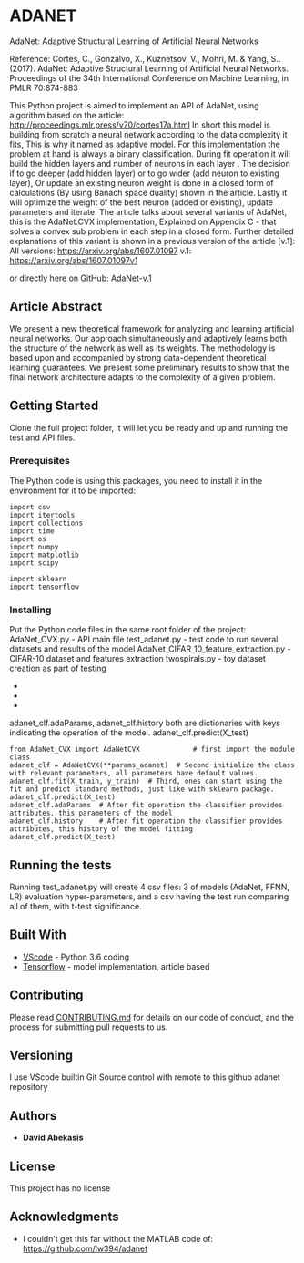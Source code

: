 # ADANET

AdaNet: Adaptive Structural Learning of Artificial Neural Networks

Reference: Cortes, C., Gonzalvo, X., Kuznetsov, V., Mohri, M. & Yang, S.. (2017). AdaNet: Adaptive Structural Learning of Artificial Neural Networks. Proceedings of the 34th International Conference on Machine Learning, in PMLR 70:874-883

This Python project is aimed to implement an API of AdaNet, using algorithm based on the article: http://proceedings.mlr.press/v70/cortes17a.html
In short this model is building from scratch a neural network according to the data complexity it fits,
This is why it named as adaptive model. For this implementation the problem at hand is always a binary classification.
During fit operation it will build the hidden layers and number of neurons in each layer .
The decision if to go deeper (add hidden layer) or to go wider (add neuron to existing layer),
Or update an existing neuron weight is done in a closed form of calculations
(By using Banach space duality) shown in the article.
Lastly it will optimize the weight of the best neuron (added or existing), update parameters and iterate.
The article talks about several variants of AdaNet, this is the AdaNet.CVX implementation,
Explained on Appendix C - that solves a convex sub problem in each step in a closed form.
Further detailed explanations of this variant is shown in a previous version of the article [v.1]:
All versions: https://arxiv.org/abs/1607.01097
v.1: https://arxiv.org/abs/1607.01097v1

or directly here on GitHub: [AdaNet-v.1](https://github.com/davidabek1/adanet/blob/master/AdaNet-%20Adaptive%20Structural%20Learning%20of%20Artificial%20Neural%20Networks___1607.01097v1.pdf)


## Article Abstract

We present a new theoretical framework for analyzing and learning artificial neural
networks. Our approach simultaneously and adaptively learns both the structure
of the network as well as its weights. The methodology is based upon and accompanied
by strong data-dependent theoretical learning guarantees. We present
some preliminary results to show that the final network architecture adapts to the
complexity of a given problem.

## Getting Started

Clone the full project folder, it will let you be ready and up and running the test and API files.

### Prerequisites

The Python code is using this packages, you need to install it in the environment for it to be imported:

```
import csv
import itertools
import collections
import time
import os
import numpy
import matplotlib
import scipy

import sklearn
import tensorflow
```

### Installing

Put the Python code files in the same root folder of the project: 
AdaNet_CVX.py - API main file
test_adanet.py - test code to run several datasets and results of the model
AdaNet_CIFAR_10_feature_extraction.py - CIFAR-10 dataset and features extraction
twospirals.py - toy dataset creation as part of testing

- 
-  
- 
adanet_clf.adaParams, adanet_clf.history both are dictionaries with keys indicating the operation of the model. adanet_clf.predict(X_test)

```
from AdaNet_CVX import AdaNetCVX             # first import the module class 
adanet_clf = AdaNetCVX(**params_adanet)  # Second initialize the class with relevant parameters, all parameters have default values.
adanet_clf.fit(X_train, y_train)  # Third, ones can start using the fit and predict standard methods, just like with sklearn package.
adanet_clf.predict(X_test)
adanet_clf.adaParams  # After fit operation the classifier provides attributes, this parameters of the model
adanet_clf.history    # After fit operation the classifier provides attributes, this history of the model fitting
adanet_clf.predict(X_test)
```

## Running the tests

Running test_adanet.py will create 4 csv files: 3 of models (AdaNet, FFNN, LR) evaluation hyper-parameters, 
and a csv having the test run comparing all of them, with t-test significance.

## Built With

* [VScode](https://code.visualstudio.com/) - Python 3.6 coding
* [Tensorflow](https://www.tensorflow.org/) - model implementation, article based

## Contributing

Please read [CONTRIBUTING.md](https://gist.github.com/PurpleBooth/b24679402957c63ec426) for details on our code of conduct, and the process for submitting pull requests to us.

## Versioning

I use VScode builtin Git Source control with remote to this github adanet repository 

## Authors

* **David Abekasis**


## License

This project has no license

## Acknowledgments

* I couldn't get this far without the MATLAB code of: https://github.com/lw394/adanet

